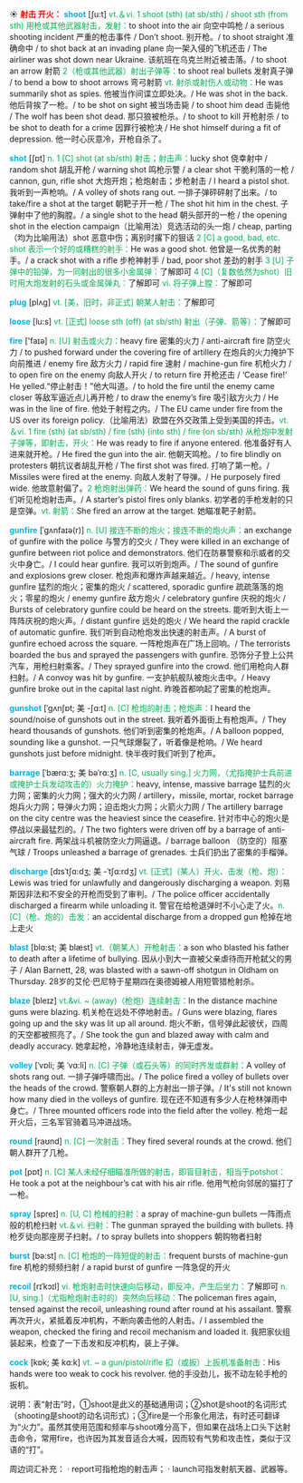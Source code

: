 ☀ <font color="red">**射击 开火：**</font>
<font color="sky blue">**shoot**</font> [ʃu:t] 
<font color="#00b050">vt.＆vi. 1 shoot (sth) (at sb/sth) / shoot sth (from sth) 用枪或其他武器射击，发射：</font>to shoot into the air 向空中鸣枪 / a serious shooting incident 严重的枪击事件 / Don’t shoot. 别开枪。/ to shoot straight 准确命中 / to shot back at an invading plane 向一架入侵的飞机还击 / The airliner was shot down near Ukraine. 该航班在乌克兰附近被击落。/ to shoot an arrow 射箭 <font color="#00b050">2（枪或其他武器）射出子弹等：</font>to shoot real bullets 发射真子弹 / to bend a bow to shoot arrows 弯弓射箭 <font color="#00b050">vt. 射杀或射伤人或动物：</font>He was summarily shot as spies. 他被当作间谍立即处决。/ He was shot in the back. 他后背挨了一枪。/ to be shot on sight 被当场击毙 / to shoot him dead 击毙他 / The wolf has been shot dead. 那只狼被枪杀。/ to shoot to kill 开枪射杀 / to be shot to death for a crime 因罪行被枪决 / He shot himself during a fit of depression. 他一时心灰意冷，开枪自杀了。

<font color="sky blue">**shot**</font> [ʃɒt] 
<font color="#00b050">n. 1 [C] shot (at sb/sth) 射击；射击声：</font>lucky shot 侥幸射中 / random shot 胡乱开枪 / warning shot 鸣枪示警 / a clear shot 干脆利落的一枪 / cannon, gun, rifle shot 大炮开炮；枪炮射击；步枪射击 / I heard a pistol shot. 我听到一声枪响。/ A volley of shots rang out. 一排子弹砰砰射了出来。/ to take/fire a shot at the target 朝靶子开一枪 / The shot hit him in the chest. 子弹射中了他的胸膛。/ a single shot to the head 朝头部开的一枪 / the opening shot in the election campaign（比喻用法）竞选活动的头一炮 / cheap, parting（均为比喻用法）shot 恶意中伤；离别时撂下的狠话 <font color="#00b050">2 [C] a good, bad, etc. shot 表示一个好的或糟糕的射手：</font>He was a good shot. 他曾是一名优秀的射手。/ a crack shot with a rifle 步枪神射手 / bad, poor shot 差劲的射手 <font color="#00b050">3 [U] 子弹中的铅弹，为一同射出的很多小金属弹：</font>了解即可 <font color="#00b050">4 [C]（复数依然为shot）旧时用大炮发射的石头或金属弹丸：</font>了解即可 <font color="#00b050">vi. 将子弹上膛：</font>了解即可

<font color="sky blue">**plug**</font> [plʌɡ] 
<font color="#00b050">vt. [美，旧时，非正式] 朝某人射击：</font>了解即可

<font color="sky blue">**loose**</font> [lu:s] 
<font color="#00b050">vt. [正式] loose sth (off) (at sb/sth) 射出（子弹、箭等）：</font>了解即可

<font color="sky blue">**fire**</font> ['faɪə] 
<font color="#00b050">n. [U] 射击或火力：</font>heavy fire 密集的火力 / anti-aircraft fire 防空火力 / to pushed forward under the covering fire of artillery 在炮兵的火力掩护下向前推进 / enemy fire 敌方火力 / rapid fire 速射 / machine-gun fire 机枪火力 / to open fire on the enemy 向敌人开火 / to return fire 开枪还击 / ‘Cease fire!’ He yelled.“停止射击！”他大叫道。/ to hold the fire until the enemy came closer 等敌军逼近点儿再开枪 / to draw the enemy’s fire 吸引敌方火力 / He was in the line of fire. 他处于射程之内。/ The EU came under fire from the US over its foreign policy.（比喻用法）欧盟在外交政策上受到美国的抨击。<font color="#00b050">vt.＆vi. 1 fire (sth) (at sb/sth) / fire (sth) (into sth) / fire (on sb/sth) 从枪炮中发射子弹等，即射击，开火：</font>He was ready to fire if anyone entered. 他准备好有人进来就开枪。/ He fired the gun into the air. 他朝天鸣枪。/ to fire blindly on protesters 朝抗议者胡乱开枪 / The first shot was fired. 打响了第一枪。/ Missiles were fired at the enemy. 向敌人发射了导弹。/ He purposely fired wide. 他故意射偏了。<font color="#00b050">2 枪炮射出弹药：</font>We heard the sound of guns firing. 我们听见枪炮射击声。/ A starter’s pistol fires only blanks. 初学者的手枪发射的只是空弹。<font color="#00b050">vt. 射箭：</font>She fired an arrow at the target. 她瞄准靶子射箭。
           
<font color="sky blue">**gunfire**</font> [ˈgʌnfaɪə(r)]
<font color="#00b050">n. [U] 接连不断的炮火；接连不断的炮火声：</font>an exchange of gunfire with the police 与警方的交火 / They were killed in an exchange of gunfire between riot police and demonstrators. 他们在防暴警察和示威者的交火中身亡。/ I could hear gunfire. 我可以听到炮声。/ The sound of gunfire and explosions grew closer. 枪炮声和爆炸声越来越近。/ heavy, intense gunfire 猛烈的炮火；密集的炮火 / scattered, sporadic gunfire 疏疏落落的炮火；零星的炮火 / enemy gunfire 敌方炮火 / celebratory gunfire 庆祝的炮火 / Bursts of celebratory gunfire could be heard on the streets. 能听到大街上一阵阵庆祝的炮火声。/ distant gunfire 远处的炮火 / We heard the rapid crackle of automatic gunfire. 我们听到自动枪炮发出快速的射击声。/ A burst of gunfire echoed across the square. 一阵枪炮声在广场上回响。/ The terrorists boarded the bus and sprayed the passengers with gunfire. 恐饰分子登上公共汽车，用枪扫射乘客。/ They sprayed gunfire into the crowd. 他们用枪向人群扫射。/ A convoy was hit by gunfire. 一支护航舰队被炮火击中。/ Heavy gunfire broke out in the capital last night. 昨晚首都响起了密集的枪炮声。
           
<font color="sky blue">**gunshot**</font> [ˈgʌnʃɒt; 美 -ʃɑ:t]
<font color="#00b050">n. [C] 枪炮的射击；枪炮声：</font>I heard the sound/noise of gunshots out in the street. 我听着外面街上有枪炮声。/ They heard thousands of gunshots. 他们听到密集的枪炮声。/ A balloon popped, sounding like a gunshot. 一只气球爆裂了，听着像是枪响。/ We heard gunshots just before midnight. 快半夜时我们听到了枪声。
            
<font color="sky blue">**barrage**</font> [ˈbærɑ:ʒ; 美 bəˈrɑ:ʒ]
<font color="#00b050">n. [C, usually sing.] 火力网，（尤指掩护士兵前进或掩护士兵发动攻击的）火力掩护：</font>heavy, intense, massive barrage 猛烈的火力网；密集的火力网；强大的火力网 / artillery，missile, mortar, rocket barrage 炮兵火力网；导弹火力网；迫击炮火力网；火箭火力网 / The artillery barrage on the city centre was the heaviest since the ceasefire. 针对市中心的炮火是停战以来最猛烈的。/ The two fighters were driven off by a barrage of anti-aircraft fire. 两架战斗机被防空火力网逼退。/ barrage balloon （防空的）阻塞气球 / Troops unleashed a barrage of grenades. 士兵们扔出了密集的手榴弹。

<font color="sky blue">**discharge**</font> [dɪsˈtʃɑ:dʒ; 美 -ˈtʃɑ:rdʒ]
<font color="#00b050">vt. [正式]（某人）开火、击发（枪、炮）：</font>Lewis was tried for unlawfully and dangerously discharging a weapon. 刘易斯因非法和不安全的开枪而受到了审判。/ The police officer accidentally discharged a firearm while unloading it. 警官在给枪退弹时不小心走了火。<font color="#00b050">n. [C]（枪、炮的）击发：</font>an accidental discharge from a dropped gun 枪掉在地上走火
 
<font color="sky blue">**blast**</font> [blɑ:st; 美 blæst]
<font color="#00b050">vt.（朝某人）开枪射击：</font>a son who blasted his father to death after a lifetime of bullying. 因从小到大一直被父亲虐待而开枪弑父的男子 / Alan Barnett, 28, was blasted with a sawn-off shotgun in Oldham on Thursday. 28岁的艾伦·巴尼特于星期四在奥德姆被人用短管猎枪射杀。
           
<font color="sky blue">**blaze**</font> [bleɪz]
<font color="#00b050">vt.&vi. ~ (away)（枪炮）连续射击：</font>In the distance machine guns were blazing. 机关枪在远处不停地射击。/ Guns were blazing, flares going up and the sky was lit up all around. 炮火不断，信号弹此起彼伏，四周的天空都被照亮了。/ She took the gun and blazed away with calm and deadly accuracy. 她拿起枪，冷静地连续射击，弹无虚发。
               
<font color="sky blue">**volley**</font> [ˈvɒli; 美 ˈvɑ:li]
<font color="#00b050">n. [C] 子弹（或石头等）的同时齐发或群射：</font>A volley of shots rang out. 一排子弹呼啸而出。/ The police fired a volley of bullets over the heads of the crowd. 警察朝人群的上方射出一排子弹。/ It's still not known how many died in the volleys of gunfire. 现在还不知道有多少人在枪林弹雨中身亡。/ Three mounted officers rode into the field after the volley. 枪炮一起开火后，三名军官骑着马冲进战场。

<font color="sky blue">**round**</font> [raʊnd] 
<font color="#00b050">n. [C] 一次射击：</font>They fired several rounds at the crowd. 他们朝人群开了几枪。

<font color="sky blue">**pot**</font> [pɒt] 
<font color="#00b050">n. [C] 某人未经仔细瞄准所做的射击，即盲目射击，相当于potshot：</font>He took a pot at the neighbour’s cat with his air rifle. 他用气枪向邻居的猫打了一枪。

<font color="sky blue">**spray**</font> [spreɪ] 
<font color="#00b050">n. [U, C] 枪械的扫射：</font>a spray of machine-gun bullets 一阵雨点般的机枪扫射 <font color="#00b050">vt.＆vi. 扫射：</font>The gunman sprayed the building with bullets. 持枪歹徒向那座房子扫射。/ to spray bullets into shoppers 朝购物者扫射

<font color="sky blue">**burst**</font> [bə:st] 
<font color="#00b050">n. [C] 枪炮的一阵短促的射击：</font>frequent bursts of machine-gun fire 机枪的频频扫射 / a rapid burst of gunfire 一阵急促的开火
           
<font color="sky blue">**recoil**</font> [rɪˈkɔɪl]
<font color="#00b050">vi. 枪炮射击时快速向后移动，即反冲，产生后坐力：</font>了解即可 <font color="#00b050">n. [U, sing.]（尤指枪炮射击时的）突然向后移动：</font>The policeman fires again, tensed against the recoil, unleashing round after round at his assailant. 警察再次开火，紧抵着反冲机构，不断向袭击他的人射击。/ I assembled the weapon, checked the firing and recoil mechanism and loaded it. 我把家伙组装起来，检查了一下击发和反冲机构，装上子弹。
           
<font color="sky blue">**cock**</font> [kɒk; 美 kɑ:k]
<font color="#00b050">vt. ~ a gun/pistol/rifle 扣（或扳）上扳机准备射击：</font>His hands were too weak to cock his revolver. 他的手没劲儿，扳不动左轮手枪的扳机。
    
说明：表“射击”时，①shoot是此义的基础通用词；②shot是shoot的名词形式（shooting是shoot的动名词形式）；③fire是一个形象化用法，有时还可翻译为“火力”。虽然其使用范围和频率与shoot难分高下，但如果在战场上口头下达射击命令，常用fire，也许因为其发音适合大喊，因而较有气势和攻击性，类似于汉语的“打”。

周边词汇补充：
· report可指枪炮的射击声；
· launch可指发射航天器、武器等。